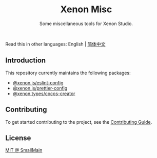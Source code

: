 <!-- 名字 -->
<h1 align="center">Xenon Misc</h1>
<!-- 描述 -->
<p align="center">Some miscellaneous tools for Xenon Studio.</p>
<br/>

Read this in other languages: English | [简体中文](./README_zh-CN.md)

## Introduction 

This repository currently maintains the following packages: 

- [@xenon.js/eslint-config](./packages/js/eslint-config/README.md) 
- [@xenon.js/prettier-config](./packages/js/prettier-config/README.md)
- [@xenon.types/cocos-creator](./packages/types/cocos-creator/README_zh-CN.md)

## Contributing

To get started contributing to the project, see the [Contributing Guide](./CONTRIBUTING.md).

## License

[MIT @ SmallMain](../LICENSE)

